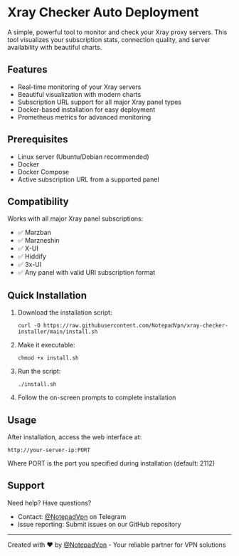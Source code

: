 
# Xray Checker Auto Deployment

A simple, powerful tool to monitor and check your Xray proxy servers. This tool visualizes your subscription stats, connection quality, and server availability with beautiful charts.



## Features

- Real-time monitoring of your Xray servers
- Beautiful visualization with modern charts
- Subscription URL support for all major Xray panel types
- Docker-based installation for easy deployment
- Prometheus metrics for advanced monitoring

## Prerequisites

- Linux server (Ubuntu/Debian recommended)
- Docker
- Docker Compose
- Active subscription URL from a supported panel

## Compatibility

Works with all major Xray panel subscriptions:

- ✅ Marzban
- ✅ Marzneshin
- ✅ X-UI
- ✅ Hiddify
- ✅ 3x-UI
- ✅ Any panel with valid URI subscription format

## Quick Installation

1. Download the installation script:
   ```
   curl -O https://raw.githubusercontent.com/NotepadVpn/xray-checker-installer/main/install.sh
   ```

2. Make it executable:
   ```
   chmod +x install.sh
   ```

3. Run the script:
   ```
   ./install.sh
   ```

4. Follow the on-screen prompts to complete installation

## Usage

After installation, access the web interface at:
```
http://your-server-ip:PORT
```

Where PORT is the port you specified during installation (default: 2112)

## Support

Need help? Have questions?

- Contact: [@NotepadVpn](https://t.me/NotepadVpn) on Telegram
- Issue reporting: Submit issues on our GitHub repository

---

Created with ❤️ by [@NotepadVpn](https://t.me/NotepadVpn) - Your reliable partner for VPN solutions

